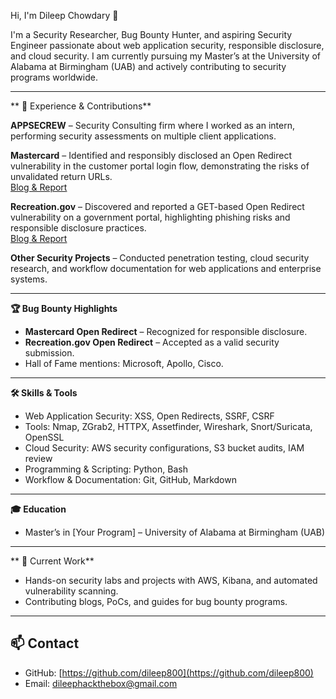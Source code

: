  Hi, I'm Dileep Chowdary 👋

I'm a Security Researcher, Bug Bounty Hunter, and aspiring Security Engineer passionate about web application security, responsible disclosure, and cloud security. I am currently pursuing my Master’s at the University of Alabama at Birmingham (UAB) and actively contributing to security programs worldwide.

---
**
💼 Experience & Contributions**

**APPSECREW** – Security Consulting firm where I worked as an intern, performing security assessments on multiple client applications.  

**Mastercard** – Identified and responsibly disclosed an Open Redirect vulnerability in the customer portal login flow, demonstrating the risks of unvalidated return URLs.  
[Blog & Report](https://github.com/dileep800/Security/mastercard-open-redirect.md)  

**Recreation.gov** – Discovered and reported a GET-based Open Redirect vulnerability on a government portal, highlighting phishing risks and responsible disclosure practices.  
[Blog & Report](https://github.com/dileep800/Security/recgov.md)  

**Other Security Projects** – Conducted penetration testing, cloud security research, and workflow documentation for web applications and enterprise systems.

---

**🏆 Bug Bounty Highlights**

- **Mastercard Open Redirect** – Recognized for responsible disclosure.  
- **Recreation.gov Open Redirect** – Accepted as a valid security submission.  
- Hall of Fame mentions: Microsoft, Apollo, Cisco.  

---

**🛠️ Skills & Tools**

- Web Application Security: XSS, Open Redirects, SSRF, CSRF  
- Tools: Nmap, ZGrab2, HTTPX, Assetfinder, Wireshark, Snort/Suricata, OpenSSL  
- Cloud Security: AWS security configurations, S3 bucket audits, IAM review  
- Programming & Scripting: Python, Bash  
- Workflow & Documentation: Git, GitHub, Markdown

---
**🎓 Education**

- Master’s in [Your Program] – University of Alabama at Birmingham (UAB)  

---

** 🔭 Current Work**

- Hands-on security labs and projects with AWS, Kibana, and automated vulnerability scanning.  
- Contributing blogs, PoCs, and guides for bug bounty programs.  

---

## 📫 Contact

- GitHub: [https://github.com/dileep800](https://github.com/dileep800)  
- Email: dileephackthebox@gmail.com
